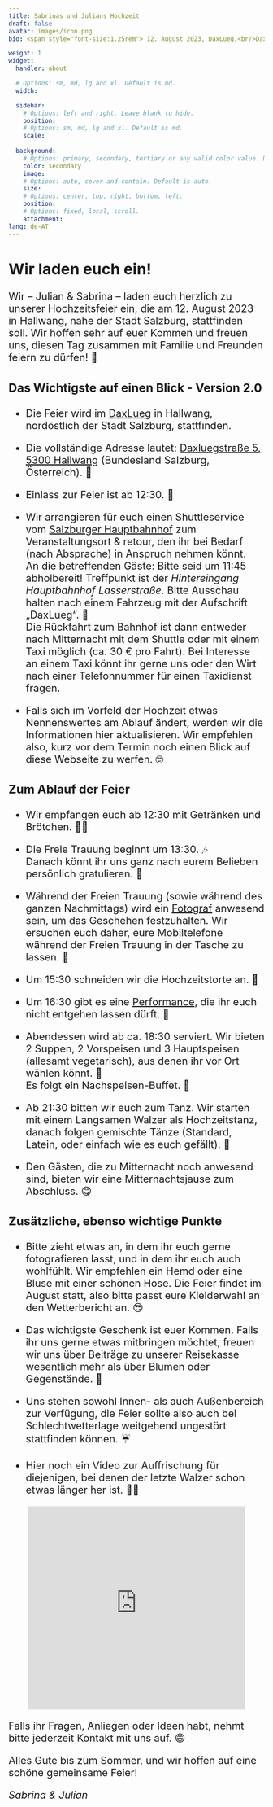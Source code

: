 ```yaml
---
title: Sabrinas und Julians Hochzeit
draft: false
avatar: images/icon.png
bio: <span style="font-size:1.25rem"> 12. August 2023, DaxLueg.<br/>Daxluegstraße 5, 5300 Hallwang,<br/>Salzburg, Österreich.<br/></span>

weight: 1
widget:
  handler: about

  # Options: sm, md, lg and xl. Default is md.
  width:

  sidebar:
    # Options: left and right. Leave blank to hide.
    position:
    # Options: sm, md, lg and xl. Default is md.
    scale:
  
  background:
    # Options: primary, secondary, tertiary or any valid color value. Default is primary.
    color: secondary
    image:
    # Options: auto, cover and contain. Default is auto.
    size:
    # Options: center, top, right, bottom, left.
    position:
    # Options: fixed, local, scroll.
    attachment: 
lang: de-AT
---
```


<span style="font-size:1.25rem">

## Wir laden euch ein!

Wir – Julian & Sabrina – laden euch herzlich zu unserer Hochzeitsfeier ein, die am <nobr>12. August 2023</nobr> in Hallwang, nahe der Stadt Salzburg, stattfinden soll.
Wir hoffen sehr auf euer Kommen und freuen uns, diesen Tag zusammen mit Familie und Freunden feiern zu <nobr>dürfen! 🎉</nobr>

### Das Wichtigste auf einen Blick - Version 2.0

- Die Feier wird im [DaxLueg](https://www.daxlueg.at/index.php/de/) in Hallwang, nordöstlich der Stadt Salzburg, stattfinden.

- Die vollständige Adresse lautet: [Daxluegstraße 5, 5300 Hallwang](https://www.google.at/maps/place/Panoramagasthof+DaxLueg+-+Schuber+OG/@47.8273598,13.090556,17.29z/data=!4m16!1m7!3m6!1s0x47769a15886fc89b:0x3c8c93a5f2098a56!2sDaxluegstra%C3%9Fe+5,+5300+Esch,+%C3%96sterreich!3b1!8m2!3d47.8287309!4d13.09359!3m7!1s0x47769a3e20e0e0a1:0xc23dca54874db104!5m2!4m1!1i2!8m2!3d47.8286605!4d13.0936105?hl=de) (Bundesland Salzburg, <nobr>Österreich). 📍</nobr>

- Einlass zur Feier ist ab <nobr>12:30. 👋</nobr>

- Wir arrangieren für euch einen Shuttleservice vom [Salzburger Hauptbahnhof](https://www.google.de/maps/place/Salzburg/@47.8136411,13.0447562,17z/data=!4m6!3m5!1s0x47769078f3c7634f:0xfb02fe56aad5409c!8m2!3d47.8130704!4d13.0450707!16s%2Fm%2F0c00lw5?hl=en&entry=ttu) zum Veranstaltungsort & retour, den ihr bei Bedarf (nach Absprache) in Anspruch nehmen könnt.<br>
An die betreffenden Gäste: Bitte seid um 11:45 abholbereit! Treffpunkt ist der *Hintereingang Hauptbahnhof Lasserstraße*. Bitte Ausschau halten nach einem Fahrzeug mit der Aufschrift <nobr>„DaxLueg“. 🚕</nobr><br>
Die Rückfahrt zum Bahnhof ist dann entweder nach Mitternacht mit dem Shuttle oder mit einem Taxi möglich (ca. 30 € pro Fahrt). Bei Interesse an einem Taxi könnt ihr gerne uns oder den Wirt nach einer Telefonnummer für einen Taxidienst fragen.

- Falls sich im Vorfeld der Hochzeit etwas Nennenswertes am Ablauf ändert, werden wir die Informationen hier aktualisieren. Wir empfehlen also, kurz vor dem Termin noch einen Blick auf diese Webseite zu <nobr>werfen. 🤓</nobr> 

### Zum Ablauf der Feier

- Wir empfangen euch ab 12:30 mit Getränken und <nobr>Brötchen. 🥪🥂</nobr>

- Die Freie Trauung beginnt um <nobr>13:30. 🎶</nobr><br>
Danach könnt ihr uns ganz nach eurem Belieben persönlich <nobr>gratulieren. 🤗</nobr>

- Während der Freien Trauung (sowie während des ganzen Nachmittags) wird ein [Fotograf](http://www.lukasreschreiter.at/) anwesend sein, um das Geschehen festzuhalten. Wir ersuchen euch daher, eure Mobiltelefone während der Freien Trauung in der Tasche zu <nobr>lassen. 📵</nobr> 

- Um 15:30 schneiden wir die Hochzeitstorte <nobr>an. 🍰</nobr>

- Um 16:30 gibt es eine [Performance](https://www.youtube.com/@91joeylab/featured), die ihr euch nicht entgehen lassen <nobr>dürft. 🤹 </nobr>

- Abendessen wird ab ca. 18:30 serviert. Wir bieten 2 Suppen, 2 Vorspeisen und 3 Hauptspeisen (allesamt vegetarisch), aus denen ihr vor Ort wählen <nobr>könnt. 🥗</nobr><br>
Es folgt ein <nobr>Nachspeisen-Buffet. 🍨</nobr>

- Ab 21:30 bitten wir euch zum Tanz. Wir starten mit einem Langsamen Walzer als Hochzeitstanz, danach folgen gemischte Tänze (Standard, Latein, oder einfach wie es euch <nobr>gefällt). 🕺</nobr>

- Den Gästen, die zu Mitternacht noch anwesend sind, bieten wir eine Mitternachtsjause zum <nobr>Abschluss. 😋</nobr>

### Zusätzliche, ebenso wichtige Punkte

- Bitte zieht etwas an, in dem ihr euch gerne fotografieren lasst, und in dem ihr euch auch wohlfühlt. Wir empfehlen ein Hemd oder eine Bluse mit einer schönen Hose. Die Feier findet im August statt, also bitte passt eure Kleiderwahl an den Wetterbericht <nobr>an. 😎</nobr>

- Das wichtigste Geschenk ist euer Kommen. Falls ihr uns gerne etwas mitbringen möchtet, freuen wir uns über Beiträge zu unserer Reisekasse wesentlich mehr als über Blumen oder <nobr>Gegenstände. 💸</nobr>
      
- Uns stehen sowohl Innen- als auch Außenbereich zur Verfügung, die Feier sollte also auch bei Schlechtwetterlage weitgehend ungestört stattfinden <nobr>können. ☔️</nobr>
      
- Hier noch ein Video zur Auffrischung für diejenigen, bei denen der letzte Walzer schon etwas länger her <nobr>ist. 💃🏼</nobr>


<p align="center"><iframe width="85%" height="400" src="https://www.youtube.com/embed/5-fJHwX-oUY" title="YouTube video player" frameborder="0" allow="accelerometer; autoplay; clipboard-write; encrypted-media; gyroscope; picture-in-picture; web-share" allowfullscreen></iframe></p>


Falls ihr Fragen, Anliegen oder Ideen habt, nehmt bitte jederzeit Kontakt mit uns <nobr>auf. 😄</nobr>

Alles Gute bis zum Sommer, und wir hoffen auf eine schöne gemeinsame Feier!

*Sabrina & Julian*

</span>
